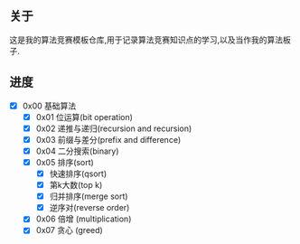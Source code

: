 ## 关于

这是我的算法竞赛模板仓库,用于记录算法竞赛知识点的学习,以及当作我的算法板子.

## 进度

- [x] 0x00 基础算法
  - [x] 0x01 位运算(bit operation)
  - [x] 0x02 递推与递归(recursion and recursion)
  - [x] 0x03 前缀与差分(prefix and difference)
  - [x] 0x04 二分搜索(binary)
  - [x] 0x05 排序(sort)
    - [x] 快速排序(qsort)
    - [x] 第k大数(top k)
    - [x] 归并排序(merge sort)
    - [x] 逆序对(reverse order)
  - [x] 0x06 倍增 (multiplication)
  - [x] 0x07 贪心 (greed)